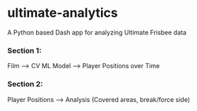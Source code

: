 # ultimate-analytics
A Python based Dash app for analyzing Ultimate Frisbee data 

### Section 1:
Film --> CV ML Model --> Player Positions over Time

### Section 2:
Player Positions --> Analysis (Covered areas, break/force side)
